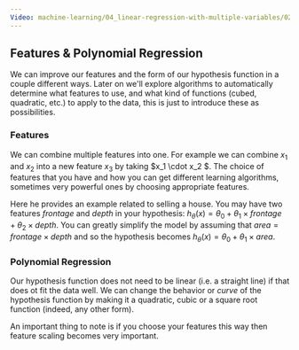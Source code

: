 ```yaml
---
Video: machine-learning/04_linear-regression-with-multiple-variables/02_multivariate-linear-regression/09_features-and-polynomial-regression.mp4
---
```


## Features & Polynomial Regression

We can improve our features and the form of our hypothesis function in a couple different ways. Later on we'll explore algorithms to automatically determine what features to use, and what kind of functions (cubed, quadratic, etc.) to apply to the data, this is just to introduce these as possibilities.

### Features

We can combine multiple features into one. For example we can combine $x_1$ and $x_2$ into a new feature $x_3$ by taking $x_1 \cdot x_2 $.  The choice of features that you have and how you can get different learning algorithms, sometimes very powerful ones by choosing appropriate features.

Here he provides an example related to selling a house.  You may have two features  _frontage_ and _depth_ in your hypothesis: $h_\theta(x)=\theta_0+\theta_1\times frontage+\theta_2\times depth$.  You can greatly simplify the model by assuming that $area=frontage\times depth$ and so the hypothesis becomes $h_\theta(x)=\theta_0+\theta_1\times area$.



### Polynomial Regression

Our hypothesis function does not need to be linear (i.e. a straight line) if that does ot fit the data well.  We can change the behavior or _curve_ of the hypothesis function by making it a quadratic, cubic or a square root function (indeed, any other form).

An important thing to note is if you choose your features this way then feature scaling becomes very important.
